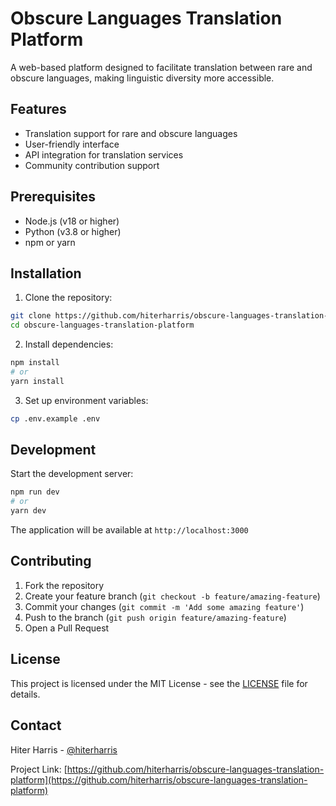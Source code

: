 # Obscure Languages Translation Platform

A web-based platform designed to facilitate translation between rare and obscure languages, making linguistic diversity more accessible.

## Features

- Translation support for rare and obscure languages
- User-friendly interface
- API integration for translation services
- Community contribution support

## Prerequisites

- Node.js (v18 or higher)
- Python (v3.8 or higher)
- npm or yarn

## Installation

1. Clone the repository:
```bash
git clone https://github.com/hiterharris/obscure-languages-translation-platform.git
cd obscure-languages-translation-platform
```

2. Install dependencies:
```bash
npm install
# or
yarn install
```

3. Set up environment variables:
```bash
cp .env.example .env
```

## Development

Start the development server:

```bash
npm run dev
# or
yarn dev
```

The application will be available at `http://localhost:3000`

## Contributing

1. Fork the repository
2. Create your feature branch (`git checkout -b feature/amazing-feature`)
3. Commit your changes (`git commit -m 'Add some amazing feature'`)
4. Push to the branch (`git push origin feature/amazing-feature`)
5. Open a Pull Request

## License

This project is licensed under the MIT License - see the [LICENSE](LICENSE) file for details.

## Contact

Hiter Harris - [@hiterharris](https://github.com/hiterharris)

Project Link: [https://github.com/hiterharris/obscure-languages-translation-platform](https://github.com/hiterharris/obscure-languages-translation-platform)